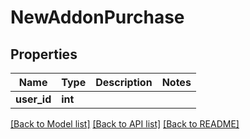 # NewAddonPurchase

## Properties
Name | Type | Description | Notes
------------ | ------------- | ------------- | -------------
**user_id** | **int** |  | 

[[Back to Model list]](../../README.md#documentation-for-models) [[Back to API list]](../../README.md#documentation-for-api-endpoints) [[Back to README]](../../README.md)

